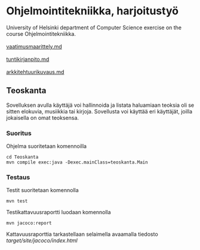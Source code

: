 # Ohjelmointitekniikka, harjoitustyö

University of Helsinki department of Computer Science exercise on the course Ohjelmointitekniikka. 
<br></br>
[vaatimusmaarittely.md](https://github.com/NuiS4ncE/ot-harjoitustyo/blob/master/Teoskanta/dokumentointi/vaatimusmaarittely.md) <br> </br>
[tuntikirjanpito.md](https://github.com/NuiS4ncE/ot-harjoitustyo/blob/master/Teoskanta/dokumentointi/tuntikirjanpito.md) <br> </br>
[arkkitehtuurikuvaus.md](https://github.com/NuiS4ncE/ot-harjoitustyo/blob/master/Teoskanta/dokumentointi/arkkitehtuurikuvaus.md)

## Teoskanta

Sovelluksen avulla käyttäjä voi hallinnoida ja listata haluamiaan teoksia oli se sitten elokuvia, musiikkia tai kirjoja. Sovellusta voi käyttää eri käyttäjät, joilla jokaisella on omat teoksensa. 

### Suoritus

Ohjelma suoritetaan komennoilla
```
cd Teoskanta
mvn compile exec:java -Dexec.mainClass=teoskanta.Main
```

### Testaus

Testit suoritetaan komennolla 

```
mvn test
```

Testikattavuusraportti luodaan komennolla 
```
mvn jacoco:report
```

Kattavuusraporttia tarkastellaan selaimella avaamalla tiedosto _target/site/jacoco/index.html_


